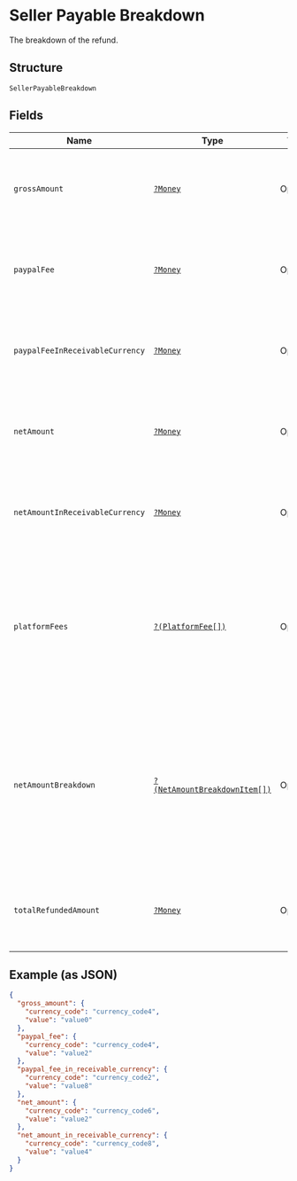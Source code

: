 
# Seller Payable Breakdown

The breakdown of the refund.

## Structure

`SellerPayableBreakdown`

## Fields

| Name | Type | Tags | Description | Getter | Setter |
|  --- | --- | --- | --- | --- | --- |
| `grossAmount` | [`?Money`](../../doc/models/money.md) | Optional | The currency and amount for a financial transaction, such as a balance or payment due. | getGrossAmount(): ?Money | setGrossAmount(?Money grossAmount): void |
| `paypalFee` | [`?Money`](../../doc/models/money.md) | Optional | The currency and amount for a financial transaction, such as a balance or payment due. | getPaypalFee(): ?Money | setPaypalFee(?Money paypalFee): void |
| `paypalFeeInReceivableCurrency` | [`?Money`](../../doc/models/money.md) | Optional | The currency and amount for a financial transaction, such as a balance or payment due. | getPaypalFeeInReceivableCurrency(): ?Money | setPaypalFeeInReceivableCurrency(?Money paypalFeeInReceivableCurrency): void |
| `netAmount` | [`?Money`](../../doc/models/money.md) | Optional | The currency and amount for a financial transaction, such as a balance or payment due. | getNetAmount(): ?Money | setNetAmount(?Money netAmount): void |
| `netAmountInReceivableCurrency` | [`?Money`](../../doc/models/money.md) | Optional | The currency and amount for a financial transaction, such as a balance or payment due. | getNetAmountInReceivableCurrency(): ?Money | setNetAmountInReceivableCurrency(?Money netAmountInReceivableCurrency): void |
| `platformFees` | [`?(PlatformFee[])`](../../doc/models/platform-fee.md) | Optional | An array of platform or partner fees, commissions, or brokerage fees for the refund.<br><br>**Constraints**: *Minimum Items*: `0`, *Maximum Items*: `1` | getPlatformFees(): ?array | setPlatformFees(?array platformFees): void |
| `netAmountBreakdown` | [`?(NetAmountBreakdownItem[])`](../../doc/models/net-amount-breakdown-item.md) | Optional | An array of breakdown values for the net amount. Returned when the currency of the refund is different from the currency of the PayPal account where the payee holds their funds. | getNetAmountBreakdown(): ?array | setNetAmountBreakdown(?array netAmountBreakdown): void |
| `totalRefundedAmount` | [`?Money`](../../doc/models/money.md) | Optional | The currency and amount for a financial transaction, such as a balance or payment due. | getTotalRefundedAmount(): ?Money | setTotalRefundedAmount(?Money totalRefundedAmount): void |

## Example (as JSON)

```json
{
  "gross_amount": {
    "currency_code": "currency_code4",
    "value": "value0"
  },
  "paypal_fee": {
    "currency_code": "currency_code4",
    "value": "value2"
  },
  "paypal_fee_in_receivable_currency": {
    "currency_code": "currency_code2",
    "value": "value8"
  },
  "net_amount": {
    "currency_code": "currency_code6",
    "value": "value2"
  },
  "net_amount_in_receivable_currency": {
    "currency_code": "currency_code8",
    "value": "value4"
  }
}
```

